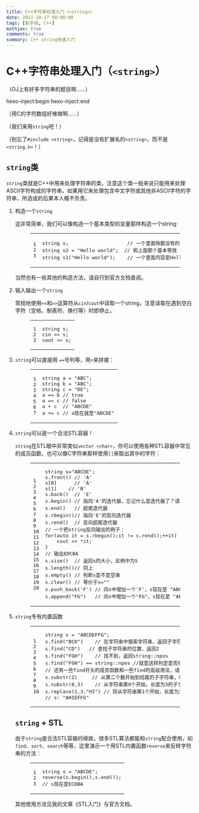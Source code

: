 ```yaml
---
title: C++字符串处理入门（<string>）
date: 2017-10-17 00:00:00
tags: [新手级, C++]
mathjax: true
comments: true
summary: C++ string快速入门
---
```

<h1 id="C-字符串处理入门（-lt-string-gt-）"><a class="headerlink" href="#C-字符串处理入门（-lt-string-gt-）" title="C++字符串处理入门（&lt;string&gt;）"></a>C++字符串处理入门（<code>&lt;string&gt;</code>）</h1><p>（OJ上有好多字符串的题目啊……）</p>
 hexo-inject:begin  hexo-inject:end <p>（用C的字符数组好难做啊……）</p>
<p>（我们来用<code>string</code>吧！）</p>
<p>（别忘了<code>#include &lt;string&gt;</code>，记得是没有扩展名的<code>&lt;string&gt;</code>，而不是<code>&lt;string.h&gt;</code>！）</p>
<h2 id="string类"><a class="headerlink" href="#string类" title="string类"></a><code>string</code>类</h2><p><code>string</code>类就是C++中用来处理字符串的类，注意这个类一般来说只能用来处理ASCII字符构成的字符串，如果用它来处理包含中文字符或其他非ASCII字符的字符串，所造成的后果本人概不负责。</p>
<ol>
<li><p>构造一个<code>string</code></p>
<p>这非常简单，我们可以像构造一个基本类型的变量那样构造一个string:</p>
<figure class="highlight c++"><table><tr><td class="gutter"><pre><span class="line">1</span><br/><span class="line">2</span><br/><span class="line">3</span><br/></pre></td><td class="code"><pre><span class="line"><span class="built_in">string</span> s; 					<span class="comment">// 一个里面啥都没有的string</span></span><br/><span class="line"><span class="built_in">string</span> s2 = <span class="string">"Hello world"</span>;  <span class="comment">// 和上面那个基本等效</span></span><br/><span class="line"><span class="function"><span class="built_in">string</span> <span class="title">s1</span><span class="params">(<span class="string">"Hello world"</span>)</span></span>;	<span class="comment">// 一个里面内容是Hello world的string</span></span><br/></pre></td></tr></table></figure>
<p>当然也有一些其他的构造方法，请自行到官方文档查阅。</p>
</li>
<li><p>输入输出一个<code>string</code></p>
<p>常规地使用<code>&lt;&lt;</code>和<code>&gt;&gt;</code>运算符从<code>cin</code>/<code>cout</code>中读取一个string，注意读取在遇到空白字符（空格、制表符、换行等）时即停止。</p>
<figure class="highlight c++"><table><tr><td class="gutter"><pre><span class="line">1</span><br/><span class="line">2</span><br/><span class="line">3</span><br/></pre></td><td class="code"><pre><span class="line"><span class="built_in">string</span> s;</span><br/><span class="line"><span class="built_in">cin</span> &gt;&gt; s;</span><br/><span class="line"><span class="built_in">cout</span> &lt;&lt; s;</span><br/></pre></td></tr></table></figure>
</li>
<li><p><code>string</code>可以直接用 <code>==</code>号判等，用<code>+</code>来拼接：</p>
<figure class="highlight c++"><table><tr><td class="gutter"><pre><span class="line">1</span><br/><span class="line">2</span><br/><span class="line">3</span><br/><span class="line">4</span><br/><span class="line">5</span><br/><span class="line">6</span><br/><span class="line">7</span><br/></pre></td><td class="code"><pre><span class="line"><span class="built_in">string</span> a = <span class="string">"ABC"</span>;</span><br/><span class="line"><span class="built_in">string</span> b = <span class="string">"ABC"</span>;</span><br/><span class="line"><span class="built_in">string</span> c = <span class="string">"DE"</span>;</span><br/><span class="line">a == b <span class="comment">// true</span></span><br/><span class="line">a == c <span class="comment">// false</span></span><br/><span class="line">a + c  <span class="comment">// "ABCDE"</span></span><br/><span class="line">a += c <span class="comment">// a现在就是"ABCDE"</span></span><br/></pre></td></tr></table></figure>
</li>
<li><p><code>string</code>可以是一个合法STL容器！</p>
<p><code>string</code>在STL眼中非常类似<code>vector &lt;char&gt;</code>，你可以使用各种STL容器中常见的成员函数，也可以像C字符串那样使用<code>[]</code>来取出其中的字符：</p>
<figure class="highlight c++"><table><tr><td class="gutter"><pre><span class="line">1</span><br/><span class="line">2</span><br/><span class="line">3</span><br/><span class="line">4</span><br/><span class="line">5</span><br/><span class="line">6</span><br/><span class="line">7</span><br/><span class="line">8</span><br/><span class="line">9</span><br/><span class="line">10</span><br/><span class="line">11</span><br/><span class="line">12</span><br/><span class="line">13</span><br/><span class="line">14</span><br/><span class="line">15</span><br/><span class="line">16</span><br/><span class="line">17</span><br/><span class="line">18</span><br/><span class="line">19</span><br/><span class="line">20</span><br/></pre></td><td class="code"><pre><span class="line"><span class="built_in">string</span> s=<span class="string">"ABCDE"</span>;</span><br/><span class="line">s.front() <span class="comment">// 'A'</span></span><br/><span class="line">s[<span class="number">0</span>]      <span class="comment">// 'A'</span></span><br/><span class="line">s[<span class="number">1</span>]	  <span class="comment">// 'B'</span></span><br/><span class="line">s.back()  <span class="comment">// 'E'</span></span><br/><span class="line">s.begin() <span class="comment">// 指向'A'的迭代器，忘记什么是迭代器了？请看我的文章《STL入门》</span></span><br/><span class="line">s.end()   <span class="comment">// 超尾迭代器</span></span><br/><span class="line">s.rbegin()<span class="comment">// 指向'E'的反向迭代器</span></span><br/><span class="line">s.rend()  <span class="comment">// 反向超尾迭代器</span></span><br/><span class="line"><span class="comment">// 一个把string反向输出的例子：</span></span><br/><span class="line"><span class="keyword">for</span>(<span class="keyword">auto</span> it = s.rbegin();it != s.rend();++it) {</span><br/><span class="line">    <span class="built_in">cout</span> &lt;&lt; *it;</span><br/><span class="line">}</span><br/><span class="line"><span class="comment">// 输出EDCBA</span></span><br/><span class="line">s.size()  <span class="comment">// 返回s的大小，此例中为5</span></span><br/><span class="line">s.length()<span class="comment">// 同上</span></span><br/><span class="line">s.empty() <span class="comment">// 判断s是不是空串</span></span><br/><span class="line">s.clear() <span class="comment">// 等价于s=""</span></span><br/><span class="line">s.push_back(<span class="string">'F'</span>) <span class="comment">// 向s中增加一个'F'，s现在是 "ABCDEF"</span></span><br/><span class="line">s.append(<span class="string">"FG"</span>)   <span class="comment">// 向s中增加一个"FG"，s现在是 "ABCDEFFG"</span></span><br/></pre></td></tr></table></figure>
</li>
<li><p><code>string</code>专有内置函数</p>
<figure class="highlight c++"><table><tr><td class="gutter"><pre><span class="line">1</span><br/><span class="line">2</span><br/><span class="line">3</span><br/><span class="line">4</span><br/><span class="line">5</span><br/><span class="line">6</span><br/><span class="line">7</span><br/><span class="line">8</span><br/><span class="line">9</span><br/><span class="line">10</span><br/></pre></td><td class="code"><pre><span class="line"><span class="built_in">string</span> s = <span class="string">"ABCDEFFG"</span>;</span><br/><span class="line">s.find(<span class="string">"BCD"</span>)    <span class="comment">// 在字符串中搜索字符串，返回子字符串出现的位置，此例中返回1</span></span><br/><span class="line">s.find(<span class="string">"CD"</span>) 	 <span class="comment">// 查找子字符串的位置，返回2</span></span><br/><span class="line">s.find(<span class="string">"FGH"</span>)    <span class="comment">// 找不到，返回string::npos</span></span><br/><span class="line">s.find(<span class="string">"FGH"</span>) == <span class="built_in">string</span>::npos <span class="comment">//就是这样判定是否找到，此例为true</span></span><br/><span class="line"><span class="comment">// 还有一些find开头的成员函数和一些find的高级用法，请自行阅读文档</span></span><br/><span class="line">s.substr(<span class="number">2</span>)  	 <span class="comment">// 从第二个数开始到结尾的子字符串，CDEFFG</span></span><br/><span class="line">s.substr(<span class="number">0</span>,<span class="number">3</span>)    <span class="comment">// 从字符串第0个开始，长度为3的子字符串，ABC</span></span><br/><span class="line">s.replace(<span class="number">1</span>,<span class="number">3</span>,<span class="string">"HI"</span>) <span class="comment">// 将从字符串第1个开始，长度为3的子串替换为HI</span></span><br/><span class="line"><span class="comment">// s: "AHIEFFG"</span></span><br/></pre></td></tr></table></figure>
<h2 id="string-STL"><a class="headerlink" href="#string-STL" title="string + STL"></a><code>string</code> + STL</h2><p>由于<code>string</code>是合法STL容器的缘故，很多STL算法都能和<code>string</code>配合使用，如<code>find</code>、<code>sort</code>、<code>search</code>等等，这里演示一个用STL内置函数<code>reverse</code>来反转字符串的方法：</p>
<figure class="highlight c++"><table><tr><td class="gutter"><pre><span class="line">1</span><br/><span class="line">2</span><br/><span class="line">3</span><br/></pre></td><td class="code"><pre><span class="line"><span class="built_in">string</span> s = <span class="string">"ABCDE"</span>;</span><br/><span class="line">reverse(s.begin(),s.end());</span><br/><span class="line"><span class="comment">// s现在是ECDBA</span></span><br/></pre></td></tr></table></figure>
<p>其他使用方法见我的文章《STL入门》与官方文档。</p>
<p>​</p>
</li>
</ol>

